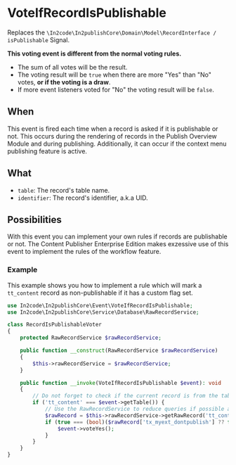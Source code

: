 # VoteIfRecordIsPublishable

Replaces the `\In2code\In2publishCore\Domain\Model\RecordInterface / isPublishable` Signal.

**This voting event is different from the normal voting rules.**

* The sum of all votes will be the result.
* The voting result will be `true` when there are more "Yes" than "No" votes, **or if the voting is a draw**.
* If more event listeners voted for "No" the voting result will be `false`.

## When

This event is fired each time when a record is asked if it is publishable or not. This occurs during the rendering of
records in the Publish Overview Module and during publishing. Additionally, it can occur if the context menu publishing
feature is active.

## What

* `table`: The record's table name.
* `identifier`: The record's identifier, a.k.a UID.

## Possibilities

With this event you can implement your own rules if records are publishable or not. The Content Publisher Enterprise
Edition makes exzessive use of this event to implement the rules of the workflow feature.

### Example

This example shows you how to implement a rule which will mark a `tt_content` record as non-publishable if it has a
custom flag set.

```php
use In2code\In2publishCore\Event\VoteIfRecordIsPublishable;
use In2code\In2publishCore\Service\Database\RawRecordService;

class RecordIsPublishableVoter
{
    protected RawRecordService $rawRecordService;

    public function __construct(RawRecordService $rawRecordService)
    {
        $this->rawRecordService = $rawRecordService;
    }

    public function __invoke(VoteIfRecordIsPublishable $event): void
    {
        // Do not forget to check if the current record is from the table you want.
        if ('tt_content' === $event->getTable()) {
            // Use the RawRecordService to reduce queries if possible and have a sleek API
            $rawRecord = $this->rawRecordService->getRawRecord('tt_content', $event->getIdentifier(), 'local');
            if (true === (bool)($rawRecord['tx_myext_dontpublish'] ?? false)) {
                $event->voteYes();
            }
        }
    }
}
```

